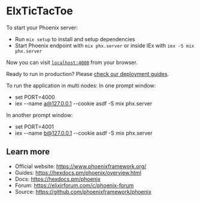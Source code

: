 # ElxTicTacToe

To start your Phoenix server:

  * Run `mix setup` to install and setup dependencies
  * Start Phoenix endpoint with `mix phx.server` or inside IEx with `iex -S mix phx.server`

Now you can visit [`localhost:4000`](http://localhost:4000) from your browser.

Ready to run in production? Please [check our deployment guides](https://hexdocs.pm/phoenix/deployment.html).

To run the application in multi nodes:
In one prompt window:
* set PORT=4000
* iex --name a@127.0.0.1 --cookie asdf -S mix phx.server

In another prompt window:
* set PORT=4001
* iex --name b@127.0.0.1 --cookie asdf -S mix phx.server

## Learn more

  * Official website: https://www.phoenixframework.org/
  * Guides: https://hexdocs.pm/phoenix/overview.html
  * Docs: https://hexdocs.pm/phoenix
  * Forum: https://elixirforum.com/c/phoenix-forum
  * Source: https://github.com/phoenixframework/phoenix
